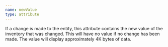 ```yaml
---
name: newValue
type: attribute
---
```


If a change is made to the entity, this attribute contains the new value of the inventory that was changed. This will have no value if no change has been made. The value will display approximately 4K bytes of data.